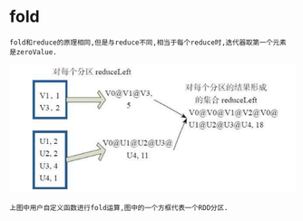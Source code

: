 # fold
    fold和reduce的原理相同,但是与reduce不同,相当于每个reduce时,迭代器取第一个元素
    是zeroValue.
    
![image](https://github.com/williamzhang11/fastBigData/blob/master/src/main/java/com/xiu/fastBigData/fold/image/fold.jpg)

    上图中用户自定义函数进行fold运算,图中的一个方框代表一个RDD分区.